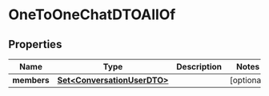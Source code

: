 

# OneToOneChatDTOAllOf


## Properties

| Name | Type | Description | Notes |
|------------ | ------------- | ------------- | -------------|
|**members** | [**Set&lt;ConversationUserDTO&gt;**](ConversationUserDTO.md) |  |  [optional] |



